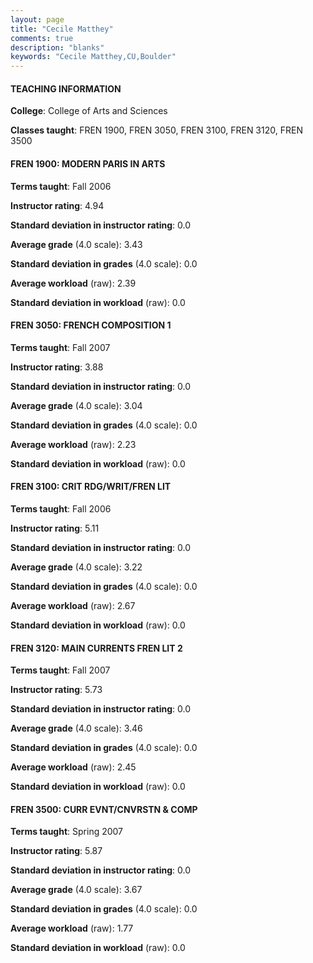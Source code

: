 ```yaml
---
layout: page
title: "Cecile Matthey" 
comments: true
description: "blanks"
keywords: "Cecile Matthey,CU,Boulder"
---
```

<head>
<script src="https://ajax.googleapis.com/ajax/libs/jquery/2.1.3/jquery.min.js"></script>
<script src="https://dl.dropboxusercontent.com/s/pc42nxpaw1ea4o9/highcharts.js?dl=0"></script>
<!-- <script src="../assets/js/highcharts.js"></script> -->
<style type="text/css">@font-face {
	font-family: "Bebas Neue";
	src: url(https://www.filehosting.org/file/details/544349/BebasNeue Regular.otf) format("opentype");
	}
	h1.Bebas { 
		font-family: "Bebas Neue", Verdana, Tahoma;
	}
</style>
</head>
	   
#### TEACHING INFORMATION

**College**: College of Arts and Sciences

**Classes taught**: FREN 1900, FREN 3050, FREN 3100, FREN 3120, FREN 3500

#### FREN 1900: MODERN PARIS IN ARTS

**Terms taught**: Fall 2006

**Instructor rating**: 4.94

**Standard deviation in instructor rating**: 0.0

**Average grade** (4.0 scale): 3.43

**Standard deviation in grades** (4.0 scale): 0.0

**Average workload** (raw): 2.39

**Standard deviation in workload** (raw): 0.0

#### FREN 3050: FRENCH COMPOSITION 1

**Terms taught**: Fall 2007

**Instructor rating**: 3.88

**Standard deviation in instructor rating**: 0.0

**Average grade** (4.0 scale): 3.04

**Standard deviation in grades** (4.0 scale): 0.0

**Average workload** (raw): 2.23

**Standard deviation in workload** (raw): 0.0

#### FREN 3100: CRIT RDG/WRIT/FREN LIT

**Terms taught**: Fall 2006

**Instructor rating**: 5.11

**Standard deviation in instructor rating**: 0.0

**Average grade** (4.0 scale): 3.22

**Standard deviation in grades** (4.0 scale): 0.0

**Average workload** (raw): 2.67

**Standard deviation in workload** (raw): 0.0

#### FREN 3120: MAIN CURRENTS FREN LIT 2

**Terms taught**: Fall 2007

**Instructor rating**: 5.73

**Standard deviation in instructor rating**: 0.0

**Average grade** (4.0 scale): 3.46

**Standard deviation in grades** (4.0 scale): 0.0

**Average workload** (raw): 2.45

**Standard deviation in workload** (raw): 0.0

#### FREN 3500: CURR EVNT/CNVRSTN & COMP

**Terms taught**: Spring 2007

**Instructor rating**: 5.87

**Standard deviation in instructor rating**: 0.0

**Average grade** (4.0 scale): 3.67

**Standard deviation in grades** (4.0 scale): 0.0

**Average workload** (raw): 1.77

**Standard deviation in workload** (raw): 0.0

